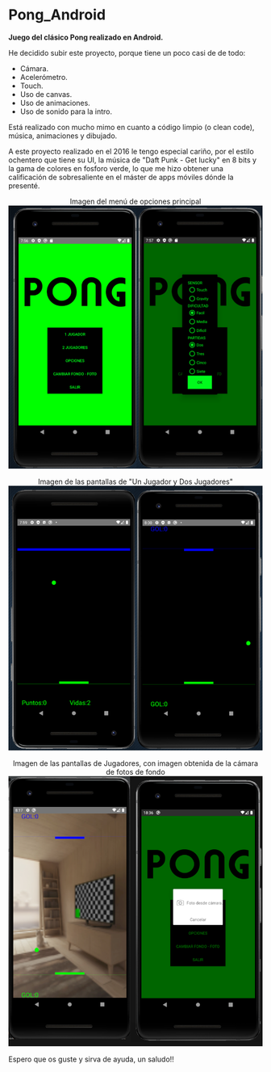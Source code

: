 # Pong_Android

**Juego del clásico Pong realizado en Android.**

He decidido subir este proyecto, porque tiene un poco casi de de todo:
 - Cámara.
 - Acelerómetro.
 - Touch.
 - Uso de canvas.
 - Uso de animaciones.
 - Uso de sonido para la intro.
 
Está realizado con mucho mimo en cuanto a código limpio (o clean code), música, animaciones y dibujado.

A este proyecto realizado en el 2016 le tengo especial cariño, por el estilo ochentero que tiene su UI, la música de "Daft Punk - Get lucky" en 8 bits y la gama de colores en fosforo verde, lo que me hizo obtener una calificación de sobresaliente en el máster de apps móviles dónde la presenté.

<p align="center">
Imagen del menú de opciones principal
<img src="https://raw.githubusercontent.com/antoniomy82/Pong_Android/master/capturas/00_menu_principal.png">
</p>

<p align="center">
Imagen de las pantallas de "Un Jugador y Dos Jugadores"
<img src="https://raw.githubusercontent.com/antoniomy82/Pong_Android/master/capturas/01_players.png">
</p>

<p align="center">
Imagen de las pantallas de Jugadores, con imagen obtenida de la cámara de fotos de fondo
<img src="https://raw.githubusercontent.com/antoniomy82/Pong_Android/master/capturas/02_Camera.png">
</p>


Espero que os guste y sirva de ayuda, un saludo!!
